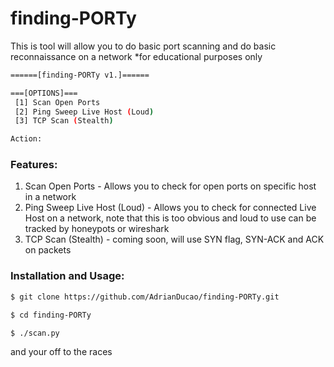 # finding-PORTy
This is tool will allow you to do basic port scanning and do basic reconnaissance on a network *for educational purposes only
 
```bash
======[finding-PORTy v1.]====== 

===[OPTIONS]=== 
 [1] Scan Open Ports 
 [2] Ping Sweep Live Host (Loud) 
 [3] TCP Scan (Stealth) 

Action: 


```

### Features:
1. Scan Open Ports - Allows you to check for open ports on specific host in a network
2. Ping Sweep Live Host (Loud) - Allows you to check for connected Live Host on a network, note that this is too obvious and loud to use can be tracked by honeypots or wireshark
3. TCP Scan (Stealth) - coming soon, will use SYN flag, SYN-ACK and ACK on packets

### Installation and Usage:
```bash
$ git clone https://github.com/AdrianDucao/finding-PORTy.git

$ cd finding-PORTy

$ ./scan.py

```
and your off to the races


